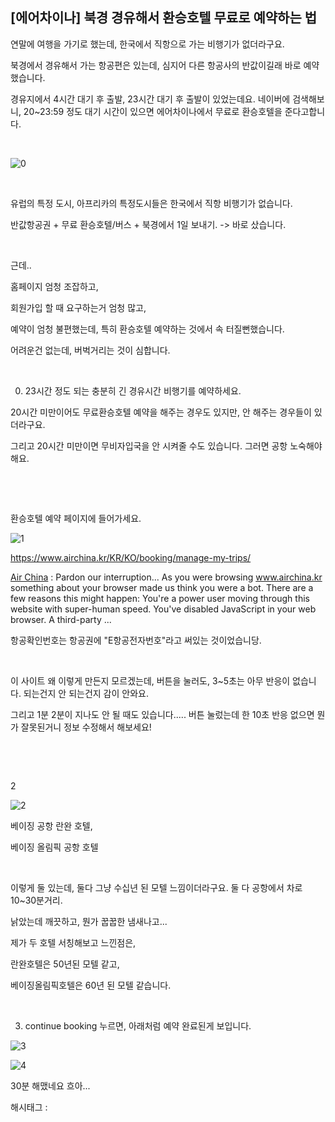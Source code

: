## [에어차이나] 북경 경유해서 환승호텔 무료로 예약하는 법

연말에 여행을 가기로 했는데, 한국에서 직항으로 가는 비행기가 없더라구요.

북경에서 경유해서 가는 항공편은 있는데, 심지어 다른 항공사의 반값이길래 바로 예약했습니다.

경유지에서 4시간 대기 후 출발, 23시간 대기 후 출발이 있었는데요. 네이버에 검색해보니, 20~23:59 정도 대기 시간이 있으면 에어차이나에서 무료로 환승호텔을 준다고합니다.

​

![0](/asset/img/223141537865/0.png)

​

유럽의 특정 도시, 아프리카의 특정도시들은 한국에서 직항 비행기가 없습니다.

반값항공권 + 무료 환승호텔/버스 + 북경에서 1일 보내기. -> 바로 샀습니다.

​

근데..

홈페이지 엄청 조잡하고,

회원가입 할 때 요구하는거 엄청 많고,

예약이 엄청 불편했는데, 특히 환승호텔 예약하는 것에서 속 터질뻔했습니다.

어려운건 없는데, 버벅거리는 것이 심합니다.

​

0. 23시간 정도 되는 충분히 긴 경유시간 비행기를 예약하세요.

20시간 미만이어도 무료환승호텔 예약을 해주는 경우도 있지만, 안 해주는 경우들이 있더라구요.

그리고 20시간 미만이면 무비자입국을 안 시켜줄 수도 있습니다. 그러면 공항 노숙해야해요.

​

​

환승호텔 예약 페이지에 들어가세요. 

![1](/asset/img/223141537865/1.png)

https://www.airchina.kr/KR/KO/booking/manage-my-trips/

[Air China](https://www.airchina.kr/KR/KO/booking/manage-my-trips/) : Pardon our interruption... As you were browsing www.airchina.kr something about your browser made us think you were a bot. There are a few reasons this might happen: You're a power user moving through this website with super-human speed. You've disabled JavaScript in your web browser. A third-party ...

항공확인번호는 항공권에 "E항공전자번호"라고 써있는 것이었습니당.

​

이 사이트 왜 이렇게 만든지 모르겠는데, 버튼을 눌러도, 3~5초는 아무 반응이 없습니다. 되는건지 안 되는건지 감이 안와요.

그리고 1분 2분이 지나도 안 될 때도 있습니다.....  버튼 눌렀는데 한 10초 반응 없으면 뭔가 잘못된거니 정보 수정해서 해보세요!

​

​

2

![2](/asset/img/223141537865/2.png)

베이징 공항 란완 호텔,

베이징 올림픽 공항 호텔

​

이렇게 둘 있는데, 둘다 그냥 수십년 된 모텔 느낌이더라구요. 둘 다 공항에서 차로 10~30분거리.

낡았는데 깨끗하고, 뭔가 꿉꿉한 냄새나고...

제가 두 호텔 서칭해보고 느낀점은,

란완호텔은 50년된 모텔 같고,

베이징올림픽호텔은 60년 된 모텔 같습니다.

​

3. continue booking 누르면,  아래처럼 예약 완료된게 보입니다.

![3](/asset/img/223141537865/3.png)

![4](/asset/img/223141537865/4.png)

30분 해맸네요 흐아...

 해시태그 : 